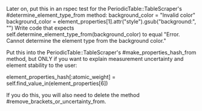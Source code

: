 Later on, put this in an rspec test for the PeriodicTable::TableScraper's #determine_element_type_from method:
background_color = "Invalid color"
background_color = element_properties[1].attr("style").gsub("background:", "")
Write code that expects self.determine_element_type_from(background_color) to equal "Error. Cannot determine the element type from the background color."

Put this into the PeriodicTable::TableScraper's #make_properties_hash_from method, but ONLY if you want to explain measurement uncertainty and element stability to the user: 

element_properties_hash[:atomic_weight] = self.find_value_in(element_properties[6])

If you do this, you will also need to delete the method #remove_brackets_or_uncertainty_from.